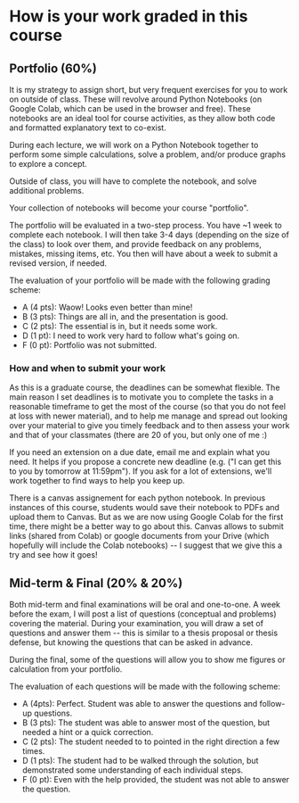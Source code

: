 # How is your work graded in this course

## Portfolio (60%)

It is my strategy to assign short, but very frequent exercises for you to work on outside of class. These will revolve around Python Notebooks (on Google Colab, which can be used in the browser and free). These notebooks are an ideal tool for course activities, as they allow both code and formatted explanatory text to co-exist. 

During each lecture, we will work on a Python Notebook together to perform some simple calculations, solve a problem, and/or produce graphs to explore a concept.  

Outside of class, you will have to complete the notebook, and solve additional problems. 

Your collection of notebooks will become your course "portfolio". 

 

The portfolio will be evaluated in a two-step process. You have ~1 week to complete each notebook. I will then take 3-4 days (depending on the size of the class) to look over them, and provide feedback on any problems, mistakes, missing items, etc. You then will have about a week to submit a revised version, if needed.  
 

The evaluation of your portfolio will be made with the following grading scheme:

* A (4 pts): Waow! Looks even better than mine! 
* B (3 pts): Things are all in, and the presentation is good.
* C (2 pts): The essential is in, but it needs some work.
* D (1 pt):  I need to work very hard to follow what's going on.
* F (0 pt): Portfolio was not submitted.

### How and when to submit your work

As this is a graduate course, the deadlines can be somewhat flexible. 
The main reason I set deadlines is to motivate you to complete the tasks in a reasonable timeframe to get the most of the course (so that you do not feel at loss with newer material), and to help me manage and spread out looking over your material to give you timely feedback and to then assess your work and that of your classmates (there are 20 of you, but only one of me :) 

If you need an extension on a due date, email me and explain what you need. It helps if you propose a concrete new deadline (e.g. ("I can get this to you by tomorrow at 11:59pm"). If you ask for a lot of extensions, we'll work together to find ways to help you keep up. 

There is a canvas assignement for each python notebook. In previous instances of this course, students would save their notebook to PDFs and upload them to Canvas. But as we are now using Google Colab for the first time, there might be a better way to go about this. Canvas allows to submit links (shared from Colab) or google documents from your Drive (which hopefully will include the Colab notebooks) -- I suggest that we give this a try and see how it goes!

## Mid-term & Final (20% & 20%)

Both mid-term and final examinations will be oral and one-to-one. A week before the exam, I will post a list of questions (conceptual and problems) covering the material. During your examination, you will draw a set of questions and answer them -- this is similar to a thesis proposal or thesis defense, but knowing the questions that can be asked in advance. 

During the final, some of the questions will allow you to show me figures or calculation from your portfolio. 

The evaluation of each questions will be made with the following scheme:

* A (4pts): Perfect. Student was able to answer the questions and follow-up questions.
* B (3 pts): The student was able to answer most of the question, but needed a hint or a quick correction.
* C (2 pts): The student needed to to pointed in the right direction a few times. 
* D (1 pts): The student had to be walked through the solution, but demonstrated some understanding of each individual steps.
* F (0 pt): Even with the help provided, the student was not able to answer the question. 
